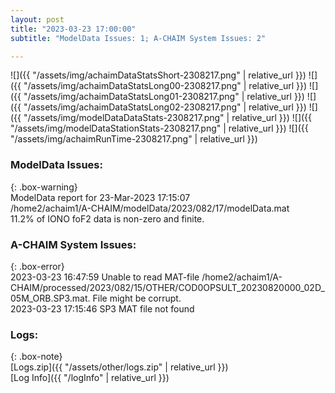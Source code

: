 ```yaml
---
layout: post
title: "2023-03-23 17:00:00"
subtitle: "ModelData Issues: 1; A-CHAIM System Issues: 2"

---
```


![]({{ "/assets/img/achaimDataStatsShort-2308217.png" | relative_url }})
![]({{ "/assets/img/achaimDataStatsLong00-2308217.png" | relative_url }})
![]({{ "/assets/img/achaimDataStatsLong01-2308217.png" | relative_url }})
![]({{ "/assets/img/achaimDataStatsLong02-2308217.png" | relative_url }})
![]({{ "/assets/img/modelDataDataStats-2308217.png" | relative_url }})
![]({{ "/assets/img/modelDataStationStats-2308217.png" | relative_url }})
![]({{ "/assets/img/achaimRunTime-2308217.png" | relative_url }})


### ModelData Issues:  
  
{: .box-warning}  
 ModelData report for 23-Mar-2023 17:15:07   
 /home2/achaim1/A-CHAIM/modelData/2023/082/17/modelData.mat   
 11.2% of IONO foF2 data is non-zero and finite.   
  
### A-CHAIM System Issues:  
  
{: .box-error}  
2023-03-23 16:47:59 Unable to read MAT-file /home2/achaim1/A-CHAIM/processed/2023/082/15/OTHER/COD0OPSULT_20230820000_02D_05M_ORB.SP3.mat. File might be corrupt.  
2023-03-23 17:15:46 SP3 MAT file not found  

### Logs:  
  
{: .box-note}  
[Logs.zip]({{ "/assets/other/logs.zip" | relative_url }})  
[Log Info]({{ "/logInfo" | relative_url }})  
